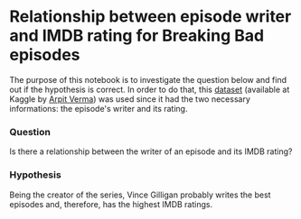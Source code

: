 # Relationship between episode writer and IMDB rating for Breaking Bad episodes

The purpose of this notebook is to investigate the question below and find out if the hypothesis is correct. In order to do that, this [dataset](https://www.kaggle.com/varpit94/breaking-bad-tv-show-all-seasons-episodes-data) (available at Kaggle by [Arpit Verma](https://www.kaggle.com/varpit94)) was used since it had the two necessary informations: the episode's writer and its rating.

### Question
Is there a relationship between the writer of an episode and its IMDB rating?

### Hypothesis
Being the creator of the series, Vince Gilligan probably writes the best episodes and, therefore, has the highest IMDB ratings.